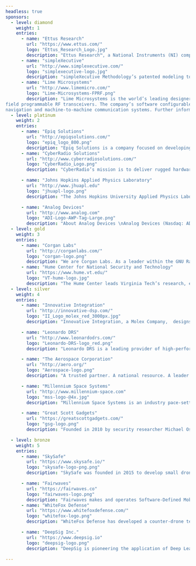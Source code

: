 ```yaml
---
headless: true
sponsors:
  - level: diamond
    weight: 1
    entries:
      - name: "Ettus Research"
        url: "https://www.ettus.com/"
        logo: "Ettus_Research_Logo.jpg"
        description: "Ettus Research™, a National Instruments (NI) company since 2010, is the world’s leading supplier of software defined radio platforms, including the Universal Software Radio Peripheral (USRP™) family of products. By supporting a wide variety of development environments on an expansive portfolio of high performance RF hardware, the USRP platform is the SDR platform of choice for thousands of engineers, scientists and students worldwide for algorithm development, exploration, prototyping and deployment for next generation wireless technologies across a wide variety of applications."
      - name: "simpleXecutive"
        url: "http://www.simplexecutive.com/"
        logo: "simplexecutive-logo.jpg"
        description: "simpleXecutive Methodology’s patented modeling tools simulate hardware and software performance on embedded systems, prior to writing any code. We enable software engineers, architects and designers to deliver sophisticated real-time systems that meet requirements, at lower costs, on schedule and with greatly reduced risk. We encourage systematically testing and tuning overall system design until optimal performance is achieved. We applied our methodology and tools to the ATSC Flow Graph as part of our DARPA contract and worked with Corgan Labs. We improved performance by over 20% without changing any of the application code or data and will share details during our presentation."
      - name: "Lime Microsystems"
        url: "http://www.limemicro.com/"
        logo: "Lime-Microsystems-FPRF.png"
        description: "Lime Microsystems is the world’s leading designer and manufacturer of
field programmable RF transceivers. The company’s software configurable chips can run any mobile standard and any mobile frequency and have been used in a vast array of systems including mobile base stations and small cells, SDR platforms, indoor
navigation and machine-to-machine communication systems. Further information is available at www.limemicro.com."
  - level: platinum
    weight: 2
    entries:
      - name: "Epiq Solutions"
        url: "http://epiqsolutions.com/"
        logo: "epiq_logo_800.png"
        description: "Epiq Solutions is a company focused on developing state of the art software defined radio platforms and sensors that push the limits of small form factor, integration and low power consumption. These products are used by customers around the world in multiple business sectors, including commercial, research and security/defense applications. In addition to radio platform expertise, Epiq Solutions specializes in developing integrated RF sensing products and signal processing applications that run on these platforms. These applications leverage decades of experience in the commercial wireless industry, enabling unique capabilities that support 2G/3G/4G cellular as well as other commercial wireless communications standards."
      - name: "CyberRadio Solutions"
        url: "http://www.cyberradiosolutions.com/"
        logo: "CyberRadio_Logo.png"
        description: "CyberRadio’s mission is to deliver rugged hardware solutions that combine wideband RF tuners with embedded FPGA-based signal processing and standard network data interfaces for worldwide connectivity. CyberRadio Solutions GNURadio modules provide seamless open-source software development on all CyberRadio products. The addition of GNURadio modules enable the CyberRadio Solutions product line to support SDR applications. For More information on our GNU Radio Modules please visit us at www.cyberradiosolutions.com"

      - name: "Johns Hopkins Applied Physics Laboratory"
        url: "http://www.jhuapl.edu"
        logo: "jhuapl-logo.png"
        description: "The Johns Hopkins University Applied Physics Laboratory has provided solutions to national security and scientific challenges with engineering, systems integration, research and development, and analysis for more than 70 years. APL is our nation’s largest University Affiliated Research Center, with approximately 5,000 staff members and 600 ongoing sponsored research projects. Our scientists, engineers and analysts serve as trusted advisors and technical experts to the government, ensuring the reliability of complex technologies that safeguard our nation’s security and advance the frontiers of space. We also maintain independent research and development programs that pioneer and explore emerging technologies and concepts to address future national priorities."

      - name: "Analog Devices"
        url: "http://www.analog.com"
        logo: "ADI-Logo-AWP-Tag-Large.png"
        description: "About Analog Devices \nAnalog Devices (Nasdaq: ADI) is the leading global high-performance analog technology company dedicated to solving the toughest engineering challenges. We enable our customers to interpret the world around us by intelligently bridging the physical and digital with unmatched technologies that sense, measure, power, connect and interpret. Visit [www.analog.com](http://www.analog.com)."
  - level: gold
    weight: 3
    entries:
      - name: "Corgan Labs"
        url: "http://corganlabs.com/"
        logo: "corgan-logo.png"
        description: "We are Corgan Labs. As a leader within the GNU Radio community, our mission is to empower other engineers and developers to leverage software-defined radio (SDR) technology. We offer training and project consulting services, which are proven to shorten the learning curve and make development teams more productive. If your team is looking to learn the basics of SDR, is struggling to overcome unexpected development challenges, or is considering how to use the latest in SDR technology, we hope to help you through this process."
      - name: "Hume Center for National Security and Technology"
        url: "https://www.hume.vt.edu/"
        logo: "VT-hume-logo.jpg"
        description: "The Hume Center leads Virginia Tech’s research, education, and outreach programs focused on the challenges of cybersecurity and autonomy in the context of national and homeland security. Education programs provide mentorship, internships, scholarships, and seek to address key challenges in qualified US citizens entering federal service. Current research initiatives include cyber-physical system security, orchestrated missions, and the convergence of cyber warfare and electronic warfare. Positions open for graduate students and research faculty, with an emphasis on software defined radio, digital signal processing, and machine learning."
  - level: silver
    weight: 4
    entries:
      - name: "Innovative Integration"
        url: "http://innovative-dsp.com/"
        logo: "II_Logo_molex_red_3000px.jpg"
        description: "Innovative Integration, a Molex Company,  designs and manufactures a variety of products which operate synergistically. Our broad range of XMC and FMC I/O modules support capture and playback of analog signals from DC to 5 GHz, with any number of channels phase-aligned and synchronous. These can be combined with our rugged, embedded PC or SoC single board-computers and custom programmed using our comprehensive Malibu C++ control library and Framework Logic software packages to rapidly deploy unique products for real-time control, wireless communications, medical instrumentation and portable field measurements.  Included within our portfolio is our Digital Transceiver and Digital Receiver series, which is a turnkey solution providing an integrated data logger, digital down conversion (DDC), digital up conversion (DUC), and a spectrum analyzer (FFT) in a compact system. The Digital Transceiver is a turnkey solution providing an integrated data logger, digital down conversion (DDC), digital up conversion (DUC), and a spectrum analyzer (FFT) in a compact system."

      - name: "Leonardo DRS"
        url: "http://www.leonardodrs.com/"
        logo: "Leonardo-DRS-logo_red.png"
        description: "Leonardo DRS is a leading provider of high-performance software-definable radios designed with an unsurpassed ability to detect very weak signals in dense and noisy signal environments. DRS is a strong supporter of, and active participant in, the SDR communities and is focused on developing SDR software that runs in open source frameworks such as GNU Radio.  In addition to SDRs, DRS designs HF through SHF tuners, receivers, transceivers and data recorders that are driven by cutting-edge mechanical packaging that yields the best in size, weight and power reductions."

      - name: "The Aerospace Corporation"
        url: "http://aero.org/"
        logo: "Aerospace-logo.png"
        description: "A trusted partner. A national resource. A leader in national security space. We are THE Aerospace Corporation. A team that takes pride in our readiness to solve some of the most complex technical challenges in existence. With challenges spanning clandestine to commercial, you’ll have the unique opportunity to work on projects that are literally evolving our nation's space and launch capabilities. We all share a common passion and aspiration – to serve a mission much bigger than ourselves. When you join our team, you’ll be part of a rare collection of thought leaders and game-changing innovators."

      - name: "Millennium Space Systems"
        url: "http://www.millennium-space.com"
        logo: "mss-logo-@4x.jpg"
        description: "Millennium Space Systems is an industry pace-setter and leader in the design & development of advanced small-to-medium class satellites ranging from 20 kg to over 4,000 kg. Our focus is on delivering to our customers bleeding edge performance space systems and components, significantly faster and more affordably, with the bottom line tenet that it has to work as designed. As part of our vertically integrated satellite design & development infrastructure, we are developing next generation RF capabilities (i.e., user apps and supporting waveforms) on smaller, lower power, lower cost, space-ruggedized SDR platforms. As a proud sponsor of GRCon17, Millennium Space Systems strives to foster cooperation and help to bring together the software defined radio and the satellite communities."

      - name: "Great Scott Gadgets"
        url: "https://greatscottgadgets.com/"
        logo: "gsg-logo.png"
        description: "Founded in 2010 by security researcher Michael Ossmann, Great Scott Gadgets is a company built on open source principles. In that spirit we make all of our hardware designs, code, and educational content free and open source. HackRF One, our highly capable, low-cost Software Defined Radio platform, has made the advantages of SDR accessible to more people than ever before. Because of our strong commitment to the open source community and our support for GNU Radio, Great Scott Gadgets is pleased to sponsor GRCon16 in our home state of Colorado."

  - level: bronze
    weight: 5
    entries:
      - name: "SkySafe"
        url: "https://www.skysafe.io/"
        logo: "skysafe-logo-png.png"
        description: "SkySafe was founded in 2015 to develop small drone management and mitigation systems. Built heavily on software defined radio and customized frontend hardware, the SkySafe solution leverages a library of drone threat information, protocol integration, and spectrum sensing techniques to secure sensitive airspace. We are avid supporters of open source platforms, security tools, and radio building blocks. For more information, please visit www.skysafe.io"

      - name: "Fairwaves"
        url: "https://fairwaves.co"
        logo: "fairwaves-logo.png"
        description: "Fairwaves makes and operates Software-Defined Mobile Networks. Starting from Software-Defined Radio and all the way up to Software-Defined Core Network we provide complete solutions for mobile operators to radically lower the cost of operating their networks. As a uniquely vertically integrated company we also install and operate mobile networks on behalf of our customers and have hands on understanding of the requirements coming from the field deployments. Fairwaves has a long history of open-source contributions, from our own ClockTamer and UmTRX to community projects like OpenBTS, Osmocom and TIP OpenCellular."
      - name: "WhiteFox Defense"
        url: "https://www.whitefoxdefense.com/"
        logo: "whitefox-logo.png"
        description: "WhiteFox Defense has developed a counter-drone technology that is confirmed by top U.S. government officials to be the most sophisticated drone detection and mitigation system in the world. Our system incorporates RF signal processing software into a proprietary portable or fixed unit. In addition to our counter-drone technology, we have developed a patent pending system, WhiteFox Integrated Secure Device Management (WISDM) system. To accomplish the technological and operational security requirements to successfully implement drone air traffic management, WISDM provides the security layer for drone (among other IoT) wireless communication. As demand for our technology increases, we are growing our SDR dev team."

      - name: "DeepSig Inc."
        url: "https://www.deepsig.io"
        logo: "deepsig-logo.png"
        description: "DeepSig is pioneering the application of Deep Learning to signal processing and radio systems. By creating new tools, algorithms, and approaches for signal processing systems, DeepSig is able to achieve unparalleled results in system performance. Our approach to signal processing design uses machine learning to learn optimized models directly from data, rather than manually designing specialized algorithms. Our learned algorithms benefit from complexity and data, improving with more experience and observations. We optimize the performance of the entire system, rather than stitching together separately optimized components. Come chat with us to learn more!"

---
```

